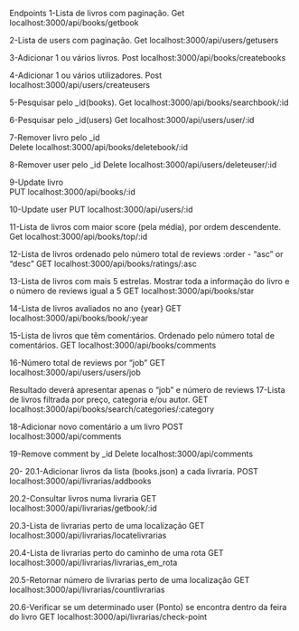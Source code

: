 
Endpoints
1-Lista de livros com paginação. 
Get localhost:3000/api/books/getbook
 
2-Lista de users com paginação.
Get localhost:3000/api/users/getusers
 
3-Adicionar 1 ou vários livros. 
Post localhost:3000/api/books/createbooks
 
4-Adicionar 1 ou vários utilizadores. 
Post localhost:3000/api/users/createusers
 

5-Pesquisar pelo _id(books).
Get localhost:3000/api/books/searchbook/:id
 

6-Pesquisar pelo _id(users)
Get localhost:3000/api/users/user/:id
 
7-Remover livro pelo _id  
Delete localhost:3000/api/books/deletebook/:id
 
8-Remover user pelo _id 
Delete localhost:3000/api/users/deleteuser/:id
 
9-Update livro  
PUT localhost:3000/api/books/:id
 
10-Update user
 PUT localhost:3000/api/users/:id
 
11-Lista de livros com maior score (pela média), por ordem descendente.
Get localhost:3000/api/books/top/:id
 
12-Lista de livros ordenado pelo número total de reviews
:order - “asc” or “desc”
GET  localhost:3000/api/books/ratings/:asc
 
13-Lista de livros com mais 5 estrelas. Mostrar toda a informação do livro e o número de reviews igual a 5
GET localhost:3000/api/books/star
 
14-Lista de livros avaliados no ano {year}
GET localhost:3000/api/books/book/:year
 
15-Lista de livros que têm comentários. Ordenado pelo número total de comentários.
GET localhost:3000/api/books/comments
 
16-Número total de reviews por “job”
GET localhost:3000/api/users/users/job
 
Resultado deverá apresentar apenas o “job” e número de reviews
17-Lista de livros filtrada por preço, categoria e/ou autor. 
GET localhost:3000/api/books/search/categories/:category
 
18-Adicionar novo comentário a um livro
POST localhost:3000/api/comments
 
19-Remove comment by _id
Delete localhost:3000/api/comments
 
20-
20.1-Adicionar livros da lista (books.json) a cada livraria.
POST localhost:3000/api/livrarias/addbooks
 
20.2-Consultar livros numa livraria
GET localhost:3000/api/livrarias/getbook/:id
 

20.3-Lista de livrarias perto de uma localização
GET localhost:3000/api/livrarias/locatelivrarias
 

20.4-Lista de livrarias perto do caminho de uma rota
GET localhost:3000/api/livrarias/livrarias_em_rota
 
20.5-Retornar número de livrarias perto de uma localização 
GET localhost:3000/api/livrarias/countlivrarias
 
20.6-Verificar se um determinado user (Ponto) se encontra dentro da feira do livro
GET localhost:3000/api/livrarias/check-point
 

